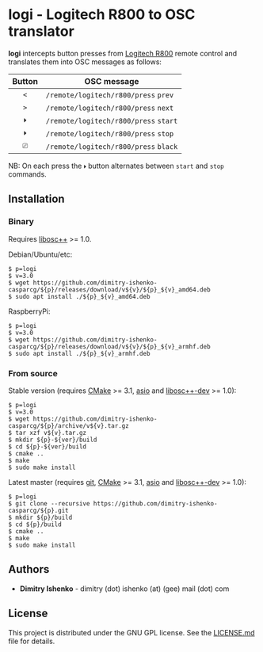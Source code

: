 # logi - Logitech R800 to OSC translator

**logi** intercepts button presses from
[Logitech R800](https://www.logitech.com/en-us/products/presenters/r800-professional-presenter.html)
remote control and translates them into OSC messages as follows:

|Button | OSC message                           |
|:-----:|---------------------------------------|
| ` < ` | `/remote/logitech/r800/press` `prev`  |
| ` > ` | `/remote/logitech/r800/press` `next`  |
| ` 🞂 ` | `/remote/logitech/r800/press` `start` |
| ` 🞂 ` | `/remote/logitech/r800/press` `stop`  |
| ` ⎚ ` | `/remote/logitech/r800/press` `black` |

NB: On each press the ` 🞂 ` button alternates between `start` and `stop`
commands. 

## Installation

### Binary

Requires [libosc++](https://github.com/dimitry-ishenko-cpp/liboscpp) >= 1.0.

Debian/Ubuntu/etc:

```shell
$ p=logi
$ v=3.0
$ wget https://github.com/dimitry-ishenko-casparcg/${p}/releases/download/v${v}/${p}_${v}_amd64.deb
$ sudo apt install ./${p}_${v}_amd64.deb
```

RaspberryPi:

```shell
$ p=logi
$ v=3.0
$ wget https://github.com/dimitry-ishenko-casparcg/${p}/releases/download/v${v}/${p}_${v}_armhf.deb
$ sudo apt install ./${p}_${v}_armhf.deb
```

### From source

Stable version (requires [CMake](https://cmake.org/) >= 3.1,
[asio](https://think-async.com/Asio/) and
[libosc++-dev](https://github.com/dimitry-ishenko-cpp/liboscpp) >= 1.0):

```shell
$ p=logi
$ v=3.0
$ wget https://github.com/dimitry-ishenko-casparcg/${p}/archive/v${v}.tar.gz
$ tar xzf v${v}.tar.gz
$ mkdir ${p}-${ver}/build
$ cd ${p}-${ver}/build
$ cmake ..
$ make
$ sudo make install
```

Latest master (requires [git](https://git-scm.com/),
[CMake](https://cmake.org/) >= 3.1, [asio](https://think-async.com/Asio/) and
[libosc++-dev](https://github.com/dimitry-ishenko-cpp/liboscpp) >= 1.0):

```shell
$ p=logi
$ git clone --recursive https://github.com/dimitry-ishenko-casparcg/${p}.git
$ mkdir ${p}/build
$ cd ${p}/build
$ cmake ..
$ make
$ sudo make install
```

## Authors

* **Dimitry Ishenko** - dimitry (dot) ishenko (at) (gee) mail (dot) com

## License

This project is distributed under the GNU GPL license. See the
[LICENSE.md](LICENSE.md) file for details.
